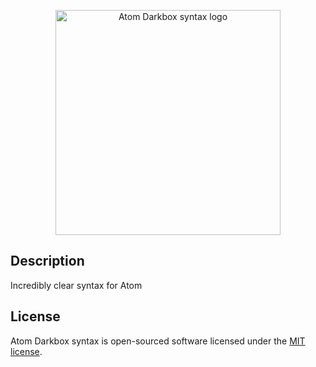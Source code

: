 <p align="center">
<img title="Atom Darkbox syntax" alt="Atom Darkbox syntax logo" width="360px" src="https://raw.githubusercontent.com/thekhegay/atom-darkbox-syntax/master/atom-darkbox-syntax-logo.svg?sanitize=true">
</p>

## Description
Incredibly clear syntax for Atom

## License
Atom Darkbox syntax is open-sourced software licensed under the [MIT license](https://opensource.org/licenses/MIT).
